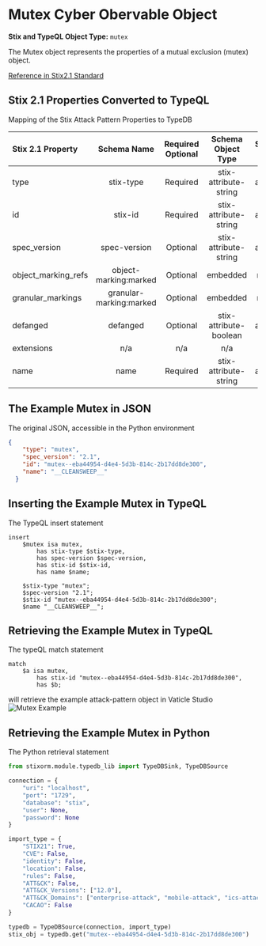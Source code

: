 # Mutex Cyber Obervable Object

**Stix and TypeQL Object Type:**  `mutex`

The Mutex object represents the properties of a mutual exclusion (mutex) object.

[Reference in Stix2.1 Standard](https://docs.oasis-open.org/cti/stix/v2.1/os/stix-v2.1-os.html#_f92nr9plf58y)
## Stix 2.1 Properties Converted to TypeQL
Mapping of the Stix Attack Pattern Properties to TypeDB

|  Stix 2.1 Property    |           Schema Name             | Required  Optional  |      Schema Object Type | Schema Parent  |
|:--------------------|:--------------------------------:|:------------------:|:------------------------:|:-------------:|
|  type                 |            stix-type              |      Required       |  stix-attribute-string    |   attribute    |
|  id                   |             stix-id               |      Required       |  stix-attribute-string    |   attribute    |
|  spec_version         |           spec-version            |      Optional       |  stix-attribute-string    |   attribute    |
|  object_marking_refs  |      object-marking:marked        |      Optional       |   embedded     |relation |
|  granular_markings    |     granular-marking:marked       |      Optional       |   embedded     |relation |
| defanged |defanged |      Optional       |stix-attribute-boolean |   attribute    |
|  extensions           |               n/a                 |        n/a          |           n/a             |      n/a       |
| name |name |      Required       |  stix-attribute-string    |   attribute    |

## The Example Mutex in JSON
The original JSON, accessible in the Python environment
```json
{
    "type": "mutex",  
    "spec_version": "2.1",  
    "id": "mutex--eba44954-d4e4-5d3b-814c-2b17dd8de300",  
    "name": "__CLEANSWEEP__"  
  }
```


## Inserting the Example Mutex in TypeQL
The TypeQL insert statement
```typeql
insert 
    $mutex isa mutex,
        has stix-type $stix-type,
        has spec-version $spec-version,
        has stix-id $stix-id,
        has name $name;
    
    $stix-type "mutex";
    $spec-version "2.1";
    $stix-id "mutex--eba44954-d4e4-5d3b-814c-2b17dd8de300";
    $name "__CLEANSWEEP__";
```

## Retrieving the Example Mutex in TypeQL
The typeQL match statement

```typeql
match
    $a isa mutex,
        has stix-id "mutex--eba44954-d4e4-5d3b-814c-2b17dd8de300",
        has $b;
```


will retrieve the example attack-pattern object in Vaticle Studio
![Mutex Example](./img/mutex.png)

## Retrieving the Example Mutex  in Python
The Python retrieval statement

```python
from stixorm.module.typedb_lib import TypeDBSink, TypeDBSource

connection = {
    "uri": "localhost",
    "port": "1729",
    "database": "stix",
    "user": None,
    "password": None
}

import_type = {
    "STIX21": True,
    "CVE": False,
    "identity": False,
    "location": False,
    "rules": False,
    "ATT&CK": False,
    "ATT&CK_Versions": ["12.0"],
    "ATT&CK_Domains": ["enterprise-attack", "mobile-attack", "ics-attack"],
    "CACAO": False
}

typedb = TypeDBSource(connection, import_type)
stix_obj = typedb.get("mutex--eba44954-d4e4-5d3b-814c-2b17dd8de300")
```

